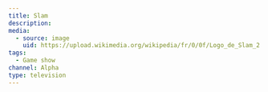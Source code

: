 ```yaml
---
title: Slam
description: 
media:
  - source: image
    uid: https://upload.wikimedia.org/wikipedia/fr/0/0f/Logo_de_Slam_2.png
tags: 
  - Game show
channel: Alpha
type: television
---
```

